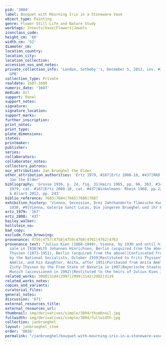 ```yaml
---
pid: '3804'
label: Bouquet with Mourning Iris in a Stoneware Vase
object_type: Painting
genre: Flower Still-Life and Nature Study
worktags: Insects|Vase|Flowers|Jewels
iconclass_code:
height_cm: '66'
width_cm: '52'
diameter_cm:
location_country:
location_city:
location_collection:
accession_nos_and_notes:
private_collection_info: 'London, Sotheby''s, December 5, 2012, inv. #35 for 713,250
  GPB'
collection_type: Private
realdate: 1607-1608
numeric_date: '1607'
medium: Oil
support: Panel
support_notes:
signature:
signature_location:
support_marks:
further_inscription:
print_notes:
print_type:
plate_dimensions:
states:
printmaker:
publisher:
series:
collaborators:
collaborator_notes:
collectors_patrons:
our_attribution: Jan Brueghel the Elder
other_attribution_authorities: 'Ertz 1979, #167|Ertz 2008-10, #437|RKD (Meijer) as
  Jan the Elder'
bibliography: 'Grosse 1936, p. 24, fig. 31|Hairs 1965, pp. 66, 363, #34, fig. 159|Ertz
  1979, cat. #167|Ertz 2008-10, cat. #437|Winkelmann- Rhein 1968, pp.22, 35 |Currie
  & Allart 2012, pp. 243'
biblio_reference: 7683|7684|7685|7686|7687
exhibition_history: 'Vienna, Secession, Drei Jahrhunderte flämische Kunst 1400-1700,
  1930, #9|Vienna, Galerie Sanct Lucas, Die jüngeren Brueghel und ihr Kreis, 1935'
ertz_1979: '167'
ertz_2008: '437'
bailey_walker:
hollstein_no:
bad_copy:
exclude_from_browsing:
provenance: 4756|4757|4758|4759|4760|4761|4762|4763
provenance_text: "Julius Kien (1868-1949), Vienna, by 1930 and until his involuntary
  sale in 1938|With Johannes Hinrichsen, Berlin (acquired from the above in 1938)|Fritz
  Thyssen (1873-1951), Berlin (acquired from the above)|Confiscated from the above
  by the National Socialists, October 1939|Restituted to Fritz Thyssen\x92s widow,
  Amélie, and his daughter, Anita, after 1951|Purchased from Anita Amélie, Countess
  Zichy-Thyssen by the Free State of Bavaria in 1987|Bayerische Staatsgemäldesammlungen,
  Munich (accessioned in 1992)|Restituted to the heirs of Julius Kien in 2012"
related_works: 3000|3144|2997|2999|3142|2982|3139
related_works_notes:
copies_and_variants:
curatorial_files:
general_notes:
discussion: '671'
external_resources_title:
external_resources_url:
thumbnail: img/derivatives/simple/3804/thumbnail.jpg
fullwidth: img/derivatives/simple/3804/fullwidth.jpg
collection: janbrueghel
layout: janbrueghel_item
order: '0826'
permalink: "/janbrueghel/bouquet-with-mourning-iris-in-a-stoneware-vase"
---
```

